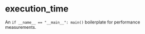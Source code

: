 # execution_time

An  `if __name__ == "__main__": main()` boilerplate for performance measurements.
